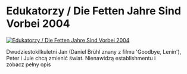 Edukatorzy / Die Fetten Jahre Sind Vorbei 2004 
=============
[![Edukatorzy / Die Fetten Jahre Sind Vorbei 2004 ](http://vidos.pl/images/player.gif)](http://vidos.pl/edukatorzy-die-fetten-jahre-sind-vorbei-2004)

 Dwudziestokilkuletni Jan (Daniel Brühl znany z filmu 'Goodbye, Lenin'), Peter i Jule chcą zmienić świat. Nienawidzą establishmentu i zobacz pełny opis
